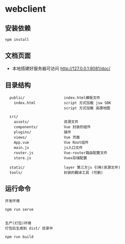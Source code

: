 # webclient

## 安装依赖
```
npm install
```

## 文档页面

  - 本地搭建好服务器可访问 http://127.0.0.1:8081/doc/

## 目录结构 
``` 
  public/                  index.html模板文件
    index.html             script 方式加载 jsw SDK 
                           script 方式加载 高德地图

  src/                      
    assets/                资源文件
    components/            Vue 封装的组件
    plugins/               插件
    views/                 Vue 页面
    App.vue                Vue Root组件
    main.js                js入口文件
    router.js              Vue-router路由配置文件
    store.js               Vuex存储配置

  static/                  layer 第三方js 引用(资源文件)
  tools/                   封装的翻译工具 (可删)

```


## 运行命令

``` 
开发环境

npm run serve


生产(打包)环境
打包后生成到 dist/ 目录中

npm run build


```

